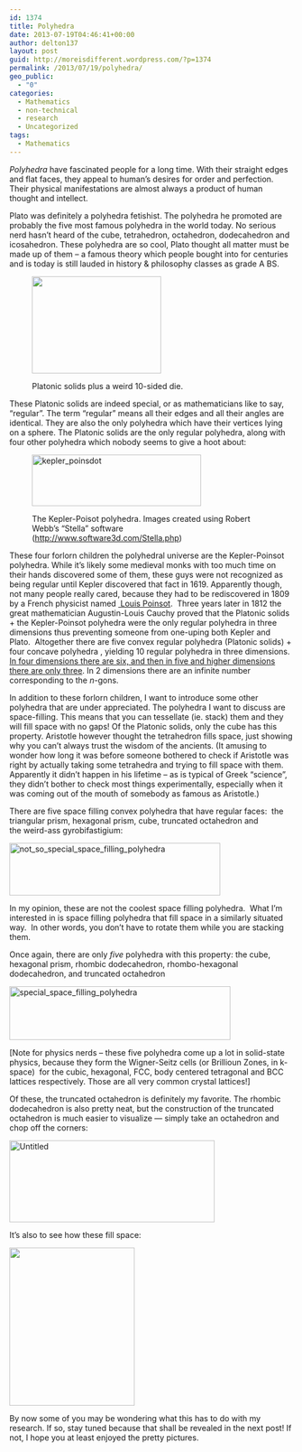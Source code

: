 ```yaml
---
id: 1374
title: Polyhedra
date: 2013-07-19T04:46:41+00:00
author: delton137
layout: post
guid: http://moreisdifferent.wordpress.com/?p=1374
permalink: /2013/07/19/polyhedra/
geo_public:
  - "0"
categories:
  - Mathematics
  - non-technical
  - research
  - Uncategorized
tags:
  - Mathematics
---
```

<p dir="ltr">
  <em>Polyhedra</em> have fascinated people for a long time. With their straight edges and flat faces, they appeal to human&#8217;s desires for order and perfection. Their physical manifestations are almost always a product of human thought and intellect.
</p>

<p dir="ltr">
  <!--more-->
</p>

<p dir="ltr">
  Plato was definitely a polyhedra fetishist. The polyhedra he promoted are probably the five most famous polyhedra in the world today. No serious nerd hasn’t heard of the cube, tetrahedron, octahedron, dodecahedron and icosahedron. These polyhedra are so cool, Plato thought all matter must be made up of them &#8211; a famous theory which people bought into for centuries and is today is still lauded in history & philosophy classes as grade A BS.
</p><figure id="" class="thumbnail wp-caption aligncenter style="width: 239px">

<img src="http://upload.wikimedia.org/wikipedia/commons/thumb/e/e5/Dice_%28typical_role_playing_game_dice%29.jpg/637px-Dice_%28typical_role_playing_game_dice%29.jpg" alt="" width="229" height="172" /><figcaption class="caption wp-caption-text">Platonic solids plus a weird 10-sided die.</figcaption></figure> 

<p dir="ltr">
  These Platonic solids are indeed special, or as mathematicians like to say, “regular”. The term “regular” means all their edges and all their angles are identical. They are also the only polyhedra which have their vertices lying on a sphere. The Platonic solids are the only regular polyhedra, along with four other polyhedra which nobody seems to give a hoot about:
</p><figure id="attachment_1376" class="thumbnail wp-caption aligncenter style="width: 310px">

[<img class="wp-image-1376 size-medium" src="http://www.moreisdifferent.com/wp-content/uploads/2013/07/kepler_poinsdot.png?w=300" alt="kepler_poinsdot" width="300" height="91" srcset="http://www.moreisdifferent.com/wp-content/uploads/2013/07/kepler_poinsdot.png 2010w, http://www.moreisdifferent.com/wp-content/uploads/2013/07/kepler_poinsdot-300x91.png 300w, http://www.moreisdifferent.com/wp-content/uploads/2013/07/kepler_poinsdot-768x233.png 768w, http://www.moreisdifferent.com/wp-content/uploads/2013/07/kepler_poinsdot-1024x311.png 1024w, http://www.moreisdifferent.com/wp-content/uploads/2013/07/kepler_poinsdot-1200x364.png 1200w" sizes="(max-width: 300px) 100vw, 300px" />](http://www.moreisdifferent.com/wp-content/uploads/2013/07/kepler_poinsdot.png)<figcaption class="caption wp-caption-text">The Kepler-Poisot polyhedra. Images created using Robert Webb’s &#8220;Stella&#8221; software (http://www.software3d.com/Stella.php)</figcaption></figure> 

<p dir="ltr">
  These four forlorn children the polyhedral universe are the Kepler-Poinsot polyhedra. While it’s likely some medieval monks with too much time on their hands discovered some of them, these guys were not recognized as being regular until Kepler discovered that fact in 1619. Apparently though, not many people really cared, because they had to be rediscovered in 1809 by a French physicist named <a href="http://en.wikipedia.org/wiki/Louis_Poinsot"> Louis Poinsot</a>.  Three years later in 1812 the great mathematician Augustin-Louis Cauchy proved that the Platonic solids + the Kepler-Poinsot polyhedra were the only regular polyhedra in three dimensions thus preventing someone from one-uping both Kepler and Plato.  Altogether there are five convex regular polyhedra (Platonic solids) + four concave polyhedra , yielding 10 regular polyhedra in three dimensions. <a href="http://en.wikipedia.org/wiki/Regular_polytope#Higher-dimensional_polytopes">In four dimensions there are six, and then in five and higher dimensions there are only three</a>. In 2 dimensions there are an infinite number corresponding to the <em>n-</em>gons.
</p>

<p dir="ltr">
  In addition to these forlorn children, I want to introduce some other polyhedra that are under appreciated. The polyhedra I want to discuss are space-filling. This means that you can tessellate (ie. stack) them and they will fill space with no gaps! Of the Platonic solids, only the cube has this property. Aristotle however thought the tetrahedron fills space, just showing why you can&#8217;t always trust the wisdom of the ancients. (It amusing to wonder how long it was before someone bothered to check if Aristotle was right by actually taking some tetrahedra and trying to fill space with them. Apparently it didn’t happen in his lifetime &#8211; as is typical of Greek “science”, they didn’t bother to check most things experimentally, especially when it was coming out of the mouth of somebody as famous as Aristotle.)
</p>

<p dir="ltr">
  There are five space filling convex polyhedra that have regular faces:  the triangular prism, hexagonal prism, cube, truncated octahedron and the weird-ass gyrobifastigium:
</p>

<p dir="ltr">
  <a href="http://www.moreisdifferent.com/wp-content/uploads/2013/07/not_so_special_space_filling_polyhedra1.png"><img class="size-medium wp-image-1381 aligncenter" src="http://www.moreisdifferent.com/wp-content/uploads/2013/07/not_so_special_space_filling_polyhedra1.png?w=300" alt="not_so_special_space_filling_polyhedra" width="374" height="93" srcset="http://www.moreisdifferent.com/wp-content/uploads/2013/07/not_so_special_space_filling_polyhedra1.png 2969w, http://www.moreisdifferent.com/wp-content/uploads/2013/07/not_so_special_space_filling_polyhedra1-300x76.png 300w, http://www.moreisdifferent.com/wp-content/uploads/2013/07/not_so_special_space_filling_polyhedra1-768x194.png 768w, http://www.moreisdifferent.com/wp-content/uploads/2013/07/not_so_special_space_filling_polyhedra1-1024x258.png 1024w, http://www.moreisdifferent.com/wp-content/uploads/2013/07/not_so_special_space_filling_polyhedra1-1200x303.png 1200w" sizes="(max-width: 374px) 100vw, 374px" /></a>
</p>

<p dir="ltr">
  In my opinion, these are not the coolest space filling polyhedra.  What I’m interested in is space filling polyhedra that fill space in a similarly situated way.  In other words, you don’t have to rotate them while you are stacking them.
</p>

<p dir="ltr">
  Once again, there are only <em>five </em>polyhedra with this property: the cube, hexagonal prism, rhombic dodecahedron, rhombo-hexagonal dodecahedron, and truncated octahedron
</p>

<p dir="ltr">
  <a href="http://www.moreisdifferent.com/wp-content/uploads/2013/07/special_space_filling_polyhedra.png"><img class="size-medium wp-image-1379 aligncenter" src="http://www.moreisdifferent.com/wp-content/uploads/2013/07/special_space_filling_polyhedra.png?w=300" alt="special_space_filling_polyhedra" width="392" height="95" /></a>
</p>

<p dir="ltr">
  [Note for physics nerds &#8211; these five polyhedra come up a lot in solid-state physics, because they form the Wigner-Seitz cells (or Brillioun Zones, in k-space)  for the cubic, hexagonal, FCC, body centered tetragonal and BCC lattices respectively. Those are all very common crystal lattices!]
</p>

Of these, the truncated octahedron is definitely my favorite. The rhombic dodecahedron is also pretty neat, but the construction of the truncated octahedron is much easier to visualize &#8212; simply take an octahedron and chop off the corners:

[<img class="size-medium wp-image-1384 aligncenter" src="http://www.moreisdifferent.com/wp-content/uploads/2013/07/untitled.png?w=300" alt="Untitled" width="364" height="145" srcset="http://www.moreisdifferent.com/wp-content/uploads/2013/07/untitled.png 1491w, http://www.moreisdifferent.com/wp-content/uploads/2013/07/untitled-300x120.png 300w, http://www.moreisdifferent.com/wp-content/uploads/2013/07/untitled-768x308.png 768w, http://www.moreisdifferent.com/wp-content/uploads/2013/07/untitled-1024x410.png 1024w, http://www.moreisdifferent.com/wp-content/uploads/2013/07/untitled-1200x480.png 1200w" sizes="(max-width: 364px) 100vw, 364px" />](http://www.moreisdifferent.com/wp-content/uploads/2013/07/untitled.png)

It’s also to see how these fill space:

<img class="aligncenter" src="https://upload.wikimedia.org/wikipedia/commons/thumb/8/8c/Bitruncated_Cubic_Honeycomb.svg/500px-Bitruncated_Cubic_Honeycomb.svg.png" alt="" width="222" height="280" />

By now some of you may be wondering what this has to do with my research. If so, stay tuned because that shall be revealed in the next post! If not, I hope you at least enjoyed the pretty pictures.